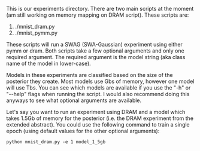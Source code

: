 This is our experiments directory. There are two main scripts at the moment (am still working on memory mapping on DRAM script). These scripts are:

1) ./mnist_dram.py
2) ./mnist_pymm.py

These scripts will run a SWAG (SWA-Gaussian) experiment using either pymm or dram. Both scripts take a few optional arguments and only one required argument. The required argument is the model string (aka class name of the model in lower-case).

Models in these experiments are classified based on the size of the posterior they create. Most models use Gbs of memory, however one model will use Tbs. You can see which models are available if you use the "-h" or "--help" flags when running the script. I would also recommend doing this anyways to see what optional arguments are available.

Let's say you want to run an experiment using DRAM and a model which takes 1.5Gb of memory for the posterior (i.e. the DRAM experiment from the extended abstract). You could use the following command to train a single epoch (using default values for the other optional arguments):


```python mnist_dram.py -e 1 model_1_5gb```

